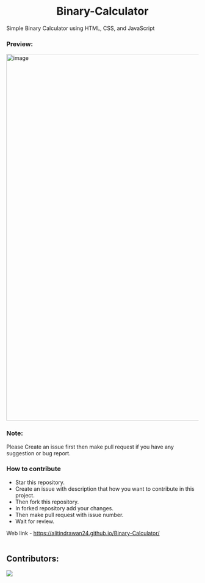 <h1 align='center'>Binary-Calculator</h1>

Simple Binary Calculator using HTML, CSS, and JavaScript  
### Preview:
<img width="960" alt="image" src="https://user-images.githubusercontent.com/80390490/196110622-f2a23ecf-ee93-40dd-824a-6fe1969aa2ea.png">


### Note:
Please Create an issue first then make pull request if you have any suggestion or bug report.

### How to contribute <br>

* Star this repository.
* Create an issue with description that how you want to contribute in this project.
* Then fork this repository.
* In forked repository add your changes.
* Then make pull request with issue number.
* Wait for review.

Web link - https://alitindrawan24.github.io/Binary-Calculator/
<br><br>

## Contributors:
<a href="https://github.com/Alitindrawan24/Binary-Calculator/graphs/contributors">
  <img src="https://contrib.rocks/image?repo=Alitindrawan24/Binary-Calculator&anon=1" />
</a>
